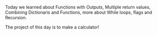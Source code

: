 Today we learned about Functions with Outputs, Multiple return values, Combining Dictionaris and Functions, more about While loops, flags and Recursion.

The project of this day is to make a calculator!